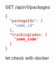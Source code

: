 GET /api/v1/packages

```json
{
  "packageIds": [
    "some_id"    
  ],
  "trackingCodes: [
    "some_code"
  ]
}
```


let check with docker
